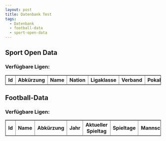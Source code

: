 ```yaml
---
layout: post
title: Datenbank Test
tags:
  - Datenbank
  - football-data
  - sport-open-data
---
```


<script src="/js/jquery-1.11.2.min.js"></script>
<script src="/js/sorttable.js"></script>

<script>
	$.ajax({
		headers: {
			'X-Mashape-Key': '5CGnz2QM4GmshiIEb9jmizhrwEzAp1Kzby3jsney4KRPUEAFiJ',
			'Accept': 'application/json'
		},
		url: 'https://sportsop-soccer-sports-open-data-v1.p.mashape.com/v1/leagues',
		dataType: 'json',
		type: 'GET',
	}).done(function(response) {
		console.log(response);
		var tr = '';
		$.each(response.data.leagues, function(index, item) {
			tr += '<tr>';
			tr += '<td>' + response.data.leagues[index].identifier + '</td>';
			tr += '<td>' + response.data.leagues[index].league_slug + '</td>';
			tr += '<td>' + response.data.leagues[index].name + '</td>';
			tr += '<td>' + response.data.leagues[index].nation + '</td>';
			tr += '<td>' + response.data.leagues[index].level + '</td>';
			tr += '<td>' + response.data.leagues[index].federation + '</td>';
			tr += '<td>' + response.data.leagues[index].cup + '</td>';
			tr += '</tr>';
		});
		$('#sports_open_data tbody').append(tr);
	});
	
	$.ajax({
		headers: { 'X-Auth-Token': 'bf0513ea0ba6457fb4ae6d380cca8365' },
		url: '//api.football-data.org/v1/competitions/?season=2016',
		dataType: 'json',
		type: 'GET',
	}).done(function(response) {
		console.log(response);
		var tr = '';
		$.each(response, function(index, item) {
			tr += '<tr>';
			tr += '<td>' + response[index].id + '</td>';
			tr += '<td>' + response[index].caption + '</td>';
			tr += '<td>' + response[index].league + '</td>';
			tr += '<td>' + response[index].year + '</td>';
			tr += '<td>' + response[index].currentMatchday + '</td>';
			tr += '<td>' + response[index].numberOfMatchdays + '</td>';
			tr += '<td>' + response[index].numberOfTeams + '</td>';
			tr += '<td>' + response[index].numberOfGames + '</td>';
			tr += '<td>' + response[index].lastUpdated + '</td>';
			tr += '</tr>';
		});
		$('#football_data tbody').append(tr);
	}); 
</script>

## Sport Open Data
### Verfügbare Ligen:
<table id="sports_open_data" class="sortable" border="1">
    <thead>
        <tr>
            <th>Id</th>
            <th>Abkürzung</th>
            <th>Name</th>
            <th>Nation</th>
            <th>Ligaklasse</th>
            <th>Verband</th>
            <th>Pokal?</th>
        </tr>
	</thead>
	<tbody></tbody>
</table>

## Football-Data
### Verfügbare Ligen:
<table id="football_data" class="sortable" border="1">
    <thead>
        <tr>
            <th>Id</th>
            <th>Name</th>
            <th>Abkürzung</th>
            <th>Jahr</th>
            <th>Aktueller Spieltag</th>
            <th>Spieltage</th>
            <th>Mannschaften</th>
            <th>Spiele</th>
            <th>Zuletzt aktualisiert</th>
        </tr>
	</thead>
	<tbody></tbody>
</table>
